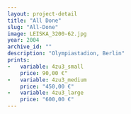 ```yaml
---
layout: project-detail
title: "All Done"
slug: "All-Done"
image: LEISKA_3200-62.jpg
year: 2004
archive_id: ""
description: "Olympiastadion, Berlin"
prints:
-   variable: 4zu3_small
    price: 90,00 €"
-   variable: 4zu3_medium
    price: "450,00 €"
-   variable: 4zu3_large
    price: "600,00 €"
---
```


